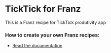 # TickTick for Franz
This is a Franz recipe for TickTick produtivity app

### How to create your own Franz recipes:
* [Read the documentation](https://github.com/meetfranz/plugins)
